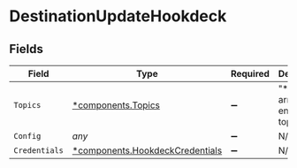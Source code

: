 # DestinationUpdateHookdeck


## Fields

| Field                                                                             | Type                                                                              | Required                                                                          | Description                                                                       | Example                                                                           |
| --------------------------------------------------------------------------------- | --------------------------------------------------------------------------------- | --------------------------------------------------------------------------------- | --------------------------------------------------------------------------------- | --------------------------------------------------------------------------------- |
| `Topics`                                                                          | [*components.Topics](../../models/components/topics.md)                           | :heavy_minus_sign:                                                                | "*" or an array of enabled topics.                                                | *                                                                                 |
| `Config`                                                                          | *any*                                                                             | :heavy_minus_sign:                                                                | N/A                                                                               |                                                                                   |
| `Credentials`                                                                     | [*components.HookdeckCredentials](../../models/components/hookdeckcredentials.md) | :heavy_minus_sign:                                                                | N/A                                                                               |                                                                                   |